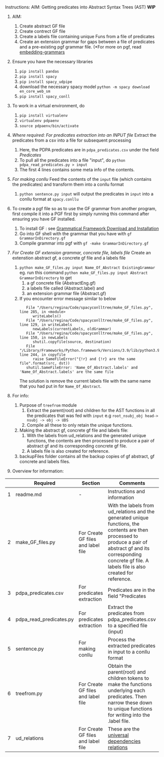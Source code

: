 Instructions:
AIM: Getting predicates into Abstract Syntax Trees (AST) **WIP**
1. AIM:
   1. Create abstract GF file
   2. Create contrect GF file
   3. Create a labels file containing unique Funs from a file of predicates
   4. Create an extension grammar for gaps between a file of predicates and a pre-existing pgf grammar file. (*For more on pgf, read [embedding-grammars](https://inariksit.github.io/gf/2019/12/12/embedding-grammars.html*)

2. Ensure you have the necessary libraries
   1. `pip install pandas`
   2. `pip install spacy`
   3. `pip install spacy_udpipe`
   4. download the necessary spacy model `python -m spacy download en_core_web_sm`
   5. `pip install spacy_conll`
3. To work in a virtual environment, do
   1. `pip install virtualenv`
   2. `virtualenv pdpaenv`
   3. `source pdpaenv/bin/activate`
4. *Where required: For predicates extraction into an INPUT file* Extract the predicates from a csv into a file for subsequent processing
   1. Here, the PDPA predicates are in `pdpa_predicates.csv` under the field *Predicates*
   2. To pull all the predicates into a file "input", do `python pdpa_read_predicates.py > input`
   3. The first 4 lines contains some meta info of the contents.
5. *For making conllu* <Optional> Feed the contents of the `input` file (which contains the predicates) and transform them into a conllu format
   1. `python sentence.py input` will output the predicates in `input` into a conllu format at `spacy.conllu`

6. To create a pgf file so as to use the GF grammar from another program, first compile it into a PGF first by simply running this command after ensuring you have GF installed.
   1. To install GF : see [Grammatical Framework Download and Installation](https://www.grammaticalframework.org/download/index-3.11.html)
   2. Go into GF shell with the grammar that you have with `gf GrammarInDirectory.gf`
   3. Compile grammar into pgf with `gf -make GrammarInDirectory.gf`


7. *For Create GF extension grammar, concrete file, labels file* Create an extenstion abstract gf, a concrete gf file and a labels file
   1. `python make_GF_files.py input Name_Of_Abstract ExistingGrammar` eg. run this command `python make_GF_files.py input Abstract GrammarInDirectory` to get
      1. a gf concrete file (AbstractEng.gf)
      2. a labels file called (Abstract.label) and
      3. an extension grammar file (Abstract.gf)
   2. If you encounter error message similar to below
      ```Traceback (most recent call last):
         File "/Users/regina/Code/spacyconlltree/make_GF_files.py", line 285, in <module>
            writeLabels()
         File "/Users/regina/Code/spacyconlltree/make_GF_files.py", line 129, in writeLabels
            newLabels(currentLabels, oldGrammar)
         File "/Users/regina/Code/spacyconlltree/make_GF_files.py", line 150, in newLabels
            shutil.copyfile(source, destination)
         File "/Library/Frameworks/Python.framework/Versions/3.9/lib/python3.9/shutil.py", line 244, in copyfile
            raise SameFileError("{!r} and {!r} are the same file".format(src, dst))
         shutil.SameFileError: 'Name_Of_Abstract.labels' and 'Name_Of_Abstract.labels' are the same file
      ```
      The solution is remove the current labels file with the same name that you had put in for `Name_Of_Abstract`.

8. For info:
   1. Purpose of `treefrom` module
      1. Extract the parent(root) and children for the AST functions in all the predicates that was fed with `input` e.g `root_nsubj_obj head-> nsubj -> obj -> UDS`
      2. Compile all these to only retain the unique functions.
   2. Making the abstract gf, concrete gf file and labels file:
      1. With the labels from ud_relations and the generated unique functions, the contents are then processed to produce a pair of abstract gf and its corresponding concrete gf file.
      2. A labels file is also created for reference.
   3. backupFiles folder contains all the backup copies of gf abstract, gf concrete and labels files.

9. Overview for information:

|   	|  Required 	            | Section  	                           | Comments   	                              |
|---	|---	                     |---	                                 |---	                                       |
|  1 	| readme.md  	            |  - 	                                 | Instructions and information 	            |
|  2 	| make_GF_files.py 	      | For Create GF files and label file   | With the labels from ud_relations and the generated unique functions, the contents are then processed to produce a pair of abstract gf and its corresponding concrete gf file. A labels file is also created for reference. 	|
|  3 	| pdpa_predicates.csv  	   | For predicates extraction            | Predicates are in the field "Predicates  	|
|  4 	| pdpa_read_predicates.py  | For predicates extraction            | Extract the predicates from pdpa_predicates.csv to a specified file (input) 	|
|  5 	| sentence.py  	         | For making conllu   	               | Process the extracted predicates in input to a conllu format  	|
|  6 	| treefrom.py  	         | For Create GF files and label file   | Obtain the parent(root) and children tokens to make the functions underlying each predicates. Then narrow these down to unique functions for writing into the .label file.	|
|  7 	| ud_relations  	         | For Create GF files and label file   |  These are the [universal dependencies relations](https://universaldependencies.org/u/dep/#:~:text=alphabetical%20listing) 	|